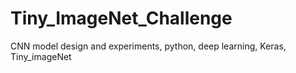 # Tiny_ImageNet_Challenge
CNN model design and experiments, python, deep learning, Keras, Tiny_imageNet
